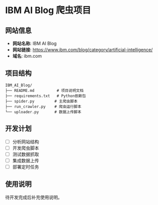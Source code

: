 # IBM AI Blog 爬虫项目

## 网站信息
- **网站名称**: IBM AI Blog
- **网站链接**: https://www.ibm.com/blog/category/artificial-intelligence/
- **域名**: ibm.com

## 项目结构
```
IBM_AI_Blog/
├── README.md          # 项目说明文档
├── requirements.txt   # Python依赖包
├── spider.py         # 主爬虫脚本
├── run_crawler.py    # 爬虫运行脚本
└── uploader.py       # 数据上传脚本
```

## 开发计划
- [ ] 分析网站结构
- [ ] 开发爬虫脚本
- [ ] 测试数据抓取
- [ ] 集成数据上传
- [ ] 部署定时任务

## 使用说明
待开发完成后补充使用说明。
